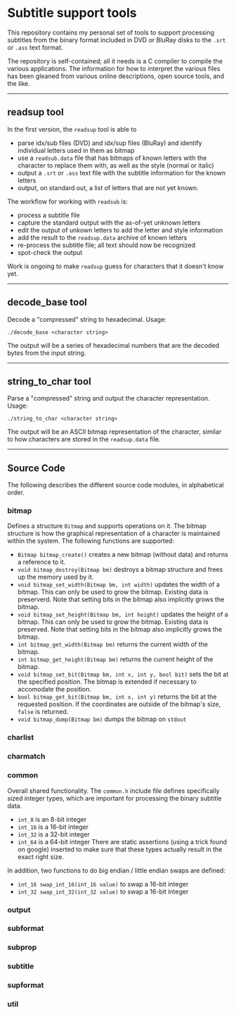 # Subtitle support tools

This repository contains my personal set of tools to support processing
subtitles from the binary format included in DVD or BluRay disks to the
`.srt` or `.ass` text format.

The repository is self-contained; all it needs is a C compiler to compile
the various applications. The information for how to interpret the various
files has been gleaned from various online descriptions, open source tools,
and the like.

---

## readsup tool ##
In the first version, the `readsup` tool is able to
 - parse idx/sub files (DVD) and idx/sup files (BluRay) and identify individual
   letters used in them as bitmap
 - use a `readsub.data` file that has bitmaps of known letters with the
   character to replace them with, as well as the style (normal or italic)
 - output a `.srt` or `.ass` text file with the subtitle information for the
   known letters
 - output, on standard out, a list of letters that are not yet known.

The workflow for working with `readsub` is:
 - process a subtitle file
 - capture the standard output with the as-of-yet unknown letters
 - edit the output of unkown letters to add the letter and style information
 - add the result to the `readsup.data` archive of known letters
 - re-process the subtitle file; all text should now be recognized
 - spot-check the output

Work is ongoing to make `readsup` guess for characters that it doesn't know
yet.

---

## decode_base tool ##

Decode a "compressed" string to hexadecimal. Usage:
```
./decode_base <character string>
```
The output will be a series of hexadecimal numbers that are the decoded bytes
from the input string.

---

## string_to_char tool ##

Parse a "compressed" string and output the character representation. Usage:
```
./string_to_char <character string>
```
The output will be an ASCII bitmap representation of the character, similar
to how characters are stored in the `readsup.data` file.

---

## Source Code ##

The following describes the different source code modules, in alphabetical
order.

### bitmap ###

Defines a structure `Bitmap` and supports operations on it. The bitmap
structure is how the graphical representation of a character is maintained
within the system. The following functions are supported:
 - `Bitmap bitmap_create()` creates a new bitmap (without data) and returns
   a reference to it.
 - `void bitmap_destroy(Bitmap bm)` destroys a bitmap structure and frees up
   the memory used by it.
 - `void bitmap_set_width(Bitmap bm, int width)` updates the width of a
   bitmap. This can only be used to grow the bitmap. Existing data is
   preserverd. Note that setting bits in the bitmap also implicitly grows the
   bitmap.
 - `void bitmap_set_height(Bitmap bm, int height)` updates the height of a
   bitmap. This can only be used to grow the bitmap. Existing data is
   preserved. Note that setting bits in the bitmap also implicitly grows the
   bitmap.
 - `int bitmap_get_width(Bitmap bm)` returns the current width of the bitmap.
 - `int bitmap_get_height(Bitmap bm)` returns the current height of the bitmap.
 - `void bitmap_set_bit(Bitmap bm, int x, int y, bool bit)` sets the bit at
   the specified position. The bitmap is extended if necessary to accomodate
   the position.
 - `bool bitmap_get_bit(Bitmap bm, int x, int y)` returns the bit at the
   requested position. If the coordinates are outside of the bitmap's size,
   `false` is returned.
 - `void bitmap_dump(Bitmap bm)` dumps the bitmap on `stdout`

### charlist ###

### charmatch ###

### common ###

Overall shared functionality. The `common.h` include file defines
specifically sized integer types, which are important for processing the
binary subtitle data.
 - `int_8` is an 8-bit integer
 - `int_16` is a 16-bit integer
 - `int_32` is a 32-bit integer
 - `int_64` is a 64-bit integer
There are static assertions (using a trick found on google) inserted to make
sure that these types actually result in the exact right size.

In addition, two functions to do big endian / little endian swaps are defined:
 - `int_16 swap_int_16(int_16 value)` to swap a 16-bit integer
 - `int_32 swap_int_32(int_32 value)` to swap a 16-bit integer

### output ###

### subformat ###

### subprop ###

### subtitle ###

### supformat ###

### util ###
